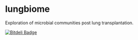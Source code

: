lungbiome
=========

Exploration of microbial communities post lung transplantation.


[![Bitdeli Badge](https://d2weczhvl823v0.cloudfront.net/openpencil/lungbiome/trend.png)](https://bitdeli.com/free "Bitdeli Badge")

